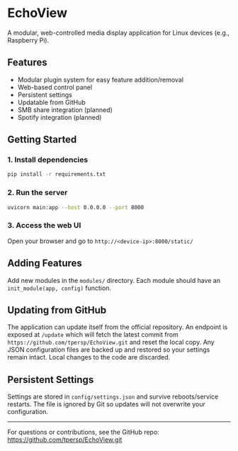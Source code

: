 # EchoView

A modular, web-controlled media display application for Linux devices (e.g., Raspberry Pi).

## Features
- Modular plugin system for easy feature addition/removal
- Web-based control panel
- Persistent settings
- Updatable from GitHub
- SMB share integration (planned)
- Spotify integration (planned)

## Getting Started

### 1. Install dependencies
```bash
pip install -r requirements.txt
```

### 2. Run the server
```bash
uvicorn main:app --host 0.0.0.0 --port 8000
```

### 3. Access the web UI
Open your browser and go to `http://<device-ip>:8000/static/`

## Adding Features
Add new modules in the `modules/` directory. Each module should have an `init_module(app, config)` function.

## Updating from GitHub
The application can update itself from the official repository. An endpoint is
exposed at `/update` which will fetch the latest commit from
`https://github.com/tpersp/EchoView.git` and reset the local copy. Any JSON
configuration files are backed up and restored so your settings remain intact.
Local changes to the code are discarded.

## Persistent Settings
Settings are stored in `config/settings.json` and survive reboots/service
restarts. The file is ignored by Git so updates will not overwrite your
configuration.

---

For questions or contributions, see the GitHub repo: https://github.com/tpersp/EchoView.git
